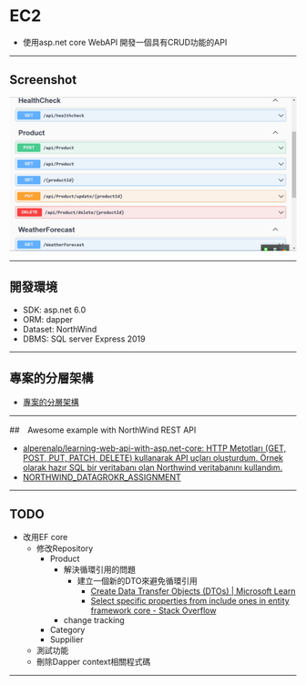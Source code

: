 # EC2 

- 使用asp.net core WebAPI 開發一個具有CRUD功能的API

---

## Screenshot

![Demo](docs/img/DEMO.png)

---

## 開發環境

- SDK: asp.net 6.0
- ORM: dapper
- Dataset: NorthWind
- DBMS: SQL server Express 2019

---

## 專案的分層架構

- [專案的分層架構](docs/%E5%B0%88%E6%A1%88%E6%9E%B6%E6%A7%8B.md)

---

##　Awesome example with NorthWind REST API

- [alperenalp/learning-web-api-with-asp.net-core: HTTP Metotları (GET, POST, PUT, PATCH, DELETE) kullanarak API uçları oluşturdum. Örnek olarak hazır SQL bir veritabanı olan Northwind veritabanını kullandım.](https://github.com/alperenalp/learning-web-api-with-asp.net-core)
- [NORTHWIND_DATAGROKR_ASSIGNMENT](https://documenter.getpostman.com/view/12122001/T1DnidZm#03816d73-4d89-482a-a720-21774204ec75)

---

## TODO

- 改用EF core
  - 修改Repository
    - Product
      - 解決循環引用的問題
        - 建立一個新的DTO來避免循環引用
          - [Create Data Transfer Objects (DTOs) | Microsoft Learn](https://learn.microsoft.com/en-us/aspnet/web-api/overview/data/using-web-api-with-entity-framework/part-5)
          - [Select specific properties from include ones in entity framework core - Stack Overflow](https://stackoverflow.com/questions/46476117/select-specific-properties-from-include-ones-in-entity-framework-core)
      - change tracking
    - Category
    - Suppilier
  - 測試功能
  - 刪除Dapper context相關程式碼

---
